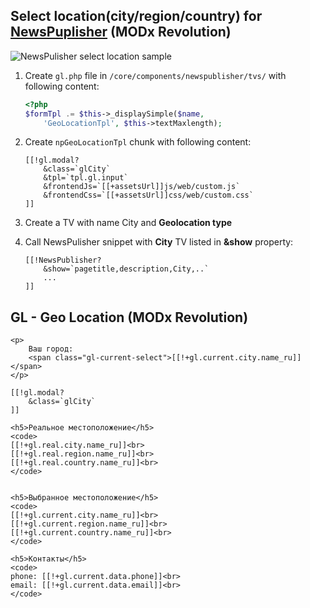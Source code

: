 ## Select location(city/region/country) for [NewsPuplisher](http://modx.com/extras/package/newspublisher) (MODx Revolution)

![NewsPulisher select location sample](http://i75.fastpic.ru/big/2015/1230/db/bcabca85303fe2964ff2e920f43510db.png)

1. Create `gl.php` file in `/core/components/newspublisher/tvs/` with following content:

	```php
	<?php
	$formTpl .= $this->_displaySimple($name,
		'GeoLocationTpl', $this->textMaxlength);
	```

2. Create `npGeoLocationTpl` chunk with following content:

	```
	[[!gl.modal?
		&class=`glCity`
		&tpl=`tpl.gl.input`
		&frontendJs=`[[+assetsUrl]]js/web/custom.js`
		&frontendCss=`[[+assetsUrl]]css/web/custom.css`
	]]
	```
3. Create a TV with name City and **Geolocation type**
4. Call NewsPulisher snippet with **City** TV listed in **&show** property:
	
	```
	[[!NewsPublisher?
		&show=`pagetitle,description,City,..`
		...
	]]
	```

## GL - Geo Location (MODx Revolution)

```
<p>
    Ваш город:
    <span class="gl-current-select">[[!+gl.current.city.name_ru]]</span>
</p>

[[!gl.modal?
	&class=`glCity`
]]

<h5>Реальное местоположение</h5>
<code>
[[!+gl.real.city.name_ru]]<br>
[[!+gl.real.region.name_ru]]<br>
[[!+gl.real.country.name_ru]]<br>  
</code>


<h5>Выбранное местоположение</h5>
<code>
[[!+gl.current.city.name_ru]]<br>
[[!+gl.current.region.name_ru]]<br>
[[!+gl.current.country.name_ru]]<br>
</code>

<h5>Контакты</h5>
<code>
phone: [[!+gl.current.data.phone]]<br>
email: [[!+gl.current.data.email]]<br>
</code>
```
